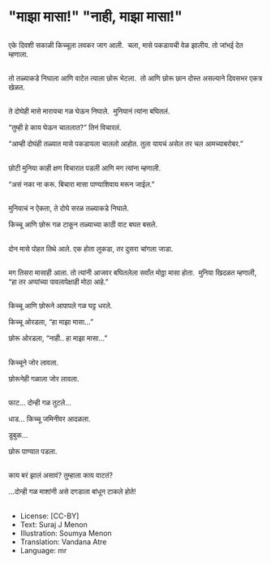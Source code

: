 # "माझा मासा!" "नाही, माझा मासा!"

##
एके दिवशी सकाळी किच्चूला लवकर जाग आली.  चला, मासे पकडायची वेळ झालीय. तो जांभई देत म्हणाला. 

##
तो तळ्याकडे निघाला आणि वाटेत त्याला छोरू भेटला.  तो आणि छोरू छान दोस्त असल्याने दिवसभर एकत्र खेळत. 

##
ते दोघेही मासे मारायचा गळ घेऊन निघाले.  मुनियानं त्यांना बघितलं. 

“तुम्ही हे काय घेऊन चाललात?” तिनं विचारलं. 

“आम्ही दोघंही तळ्यात मासे पकडायला चाललो आहोत. तुला यायचं असेल तर चल आमच्याबरोबर.” 

##
छोटी मुनिया काही क्षण विचारात पडली आणि मग त्यांना म्हणाली. 

“असं नका ना करू. बिचारा मासा पाण्याशिवाय मरून जाईल.” 

##
मुनियाचं न ऐकता, ते दोघे सरळ तळ्याकडे निघाले. 

किच्चू आणि छोरू गळ टाकून तळ्याच्या काठी वाट बघत बसले. 

##
दोन मासे पोहत तिथे आले. एक होता लुकडा, तर दुसरा चांगला जाडा. 

##
मग तिसरा मासाही आला. तो त्यांनी आजवर बघितलेला सर्वांत मोठ्ठा मासा होता.  मुनिया खिदळत म्हणाली, “हा तर अप्पांच्या पावलापेक्षाही मोठा आहे.” 

##
किच्चू आणि छोरूने आपापले गळ घट्ट धरले. 

किच्चू ओरडला, “हा माझा मासा...” 

छोरू ओरडला, “नाही.. हा माझा मासा...” 

##
किच्चूने जोर लावला. 

छोरूनेही गळाला जोर लावला. 

##
फाट... दोन्ही गळ तुटले... 

धाड... किच्चू जमिनीवर आदळला. 

डुबुक...

छोरू पाण्यात पडला. 

##
काय बरं झालं असावं? तुम्हाला काय वाटतं? 

...दोन्ही गळ माशांनी असे दगडाला बांधून टाकले होते! 

##
* License: [CC-BY]
* Text: Suraj J Menon
* Illustration: Soumya Menon
* Translation: Vandana Atre
* Language: mr
